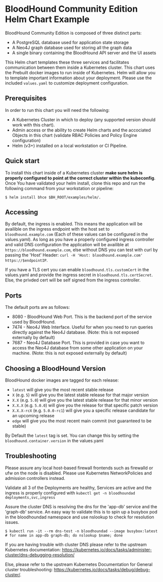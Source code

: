 # BloodHound Community Edition Helm Chart Example

BloodHound Community Edition is composed of three distinct parts:

-   A PostgreSQL database used for application state storage
-   A Neo4J graph database used for storing all the graph data
-   A single binary containing the BloodHound API server and the UI assets

This Helm chart templates these three services and facilitates communication between them inside a Kubernetes cluster. This chart uses the Prebuilt docker images to run inside of Kubernetes. Helm will allow you to template important information about your deployment. Please use the included `values.yaml` to customize deployment configuration.

## Prerequisites

In order to run this chart you will need the following:
- A Kubernetes Cluster in which to deploy (any supported version should work with this chart).
- Admin access or the ability to create Helm charts and the accociated Objects in this chart (validate RBAC Policies and Policy Engine configuration)
- Helm (v3+) installed on a local workstation or CI Pipeline.

## Quick start

To install this chart inside of a Kubernetes cluster **make sure helm is properly configured to point at the correct cluster within the kubeconfig**. Once You have validated your helm install, clone this repo and run the following command from your workstation or pipeline:

`$ helm install bhce $BH_ROOT/examples/helm/.`

## Accessing
By default, the ingress is enabled. This means the application will be availible on the ingress endpoint with the host set to `bloodhound.example.com` (Each of these values can be configured in the values.yaml). As long as you have a properly configured ingress controller and valid DNS configuration the application will be availible at `https://bloodhound.example.com`, else without DNS you can test with curl by passing the 'Host' Header: `curl -H 'Host: bloodhound.example.com' https://$endpointIP`.

 If you have a TLS cert you can enable `bloodhound.tls.customCert` in the values.yaml and provide the ingress secret in `bloodhound.tls.certSecret`. Else, the privded cert will be self signed from the ingress controller.

 ## Ports
The default ports are as follows:

-   8080 - BloodHound Web Port. This is the backend port of the service used by BloodHound. 
-   7474 - Neo4J Web Interface. Useful for when you need to run queries directly against the Neo4J database. (Note: this is not exposed externally by default)
-   7687 - Neo4J Database Port. This is provided in case you want to access the Neo4J database from some other application on your machine. (Note: this is not exposed externally by default)


## Choosing a BloodHound Version

BloodHound docker images are tagged for each release:

-   `latest` will give you the most recent stable release
-   `X` (e.g. `5`) will give you the latest stable release for that major version
-   `X.X` (e.g. `5.0`) will give you the latest stable release for that minor version
-   `X.X.X` (e.g. `5.0.0`) will give you the release for that specific patch version
-   `X.X.X-rcX` (e.g. `5.0.0-rc1`) will give you a specific release candidate for an upcoming release
-   `edge` will give you the most recent main commit (not guaranteed to be stable)

By Default the `latest` tag is set. You can change this by setting the `bloodhound.container.version` in the values.yaml

## Troubleshooting

Please assure any local host-based firewall frontends such as firewalld or ufw on the node is disabled. Please use Kubernetes NetworkPolicies and admission controllers instead.

Validate all 3 of the Deployments are healthy, Services are active and the ingress is properly configured  with `kubectl get -n bloodhoundad deployments,svc,ingress`

Assure the cluster DNS is resolving the dns for the 'app-db' service and the 'graph-db' service. An easy way to validate this is to spin up a busybox pod in the bloodhoundad namespace and use nslookup to check for resolution issues.

```
$ kubectl run -it --rm dns-test -n bloodhoundad --image busybox:latest
# for name in app-db graph-db; do nslookup $name; done
```
If you are having trouble with cluster DNS please refer to the upstream Kubernetes documentation:
https://kubernetes.io/docs/tasks/administer-cluster/dns-debugging-resolution/

Else, please refer to the upstream Kubernetes Documentation for General cluster troubleshooting: https://kubernetes.io/docs/tasks/debug/debug-cluster/.

